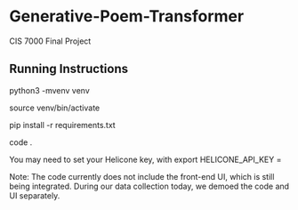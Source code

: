 # Generative-Poem-Transformer
CIS 7000 Final Project

## Running Instructions
python3 -mvenv venv

source venv/bin/activate

pip install -r requirements.txt

code .

You may need to set your Helicone key, with export HELICONE_API_KEY = <key>

Note: The code currently does not include the front-end UI, which is still being integrated. During our data collection today, we demoed the code and UI separately.
